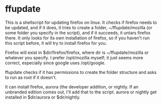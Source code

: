 # ffupdate
This is a shellscript for updating firefox on linux.
It checks if firefox needs to be updated, and if it does, it tries to create a folder, ~/ffupdate/mozilla (or some folder you specify in the script), and if it succeeds, it untars firefox there. It only looks for its own installation of firefox, so if you haven't run this script before, it will try to install firefox for you.

Firefox will exist in $dir/firefox/firefox, where dir is ~/ffupdate/mozilla or whatever you specify. I prefer /opt/mozilla myself; it just seems more correct, especially since google uses /opt/google.

ffupdate checks if it has permissions to create the folder structure and asks to run as root if it doesn't.

It can install firefox, aurora (the developer addition, or nightly. If an unbranded edition comes out, I'll add that to the script. aurora or nightly get installed in $dir/aurora or $dir/nightly.
